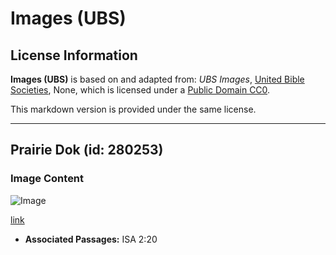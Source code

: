 # Images (UBS)

## License Information

**Images (UBS)** is based on and adapted from: _UBS Images_, [United Bible Societies](https://unitedbiblesocieties.org/), None, which is licensed under a [Public Domain CC0](https://creativecommons.org/public-domain/cc0/).

This markdown version is provided under the same license.



--------------------------------

## Prairie Dok (id: 280253)

### Image Content

![Image](https://cdn.aquifer.bible/aquifer-content/resources/Media/WEB-0733_prairie_dogs.jpg)

[link](https://cdn.aquifer.bible/aquifer-content/resources/Media/WEB-0733_prairie_dogs.jpg)

* **Associated Passages:** ISA 2:20

